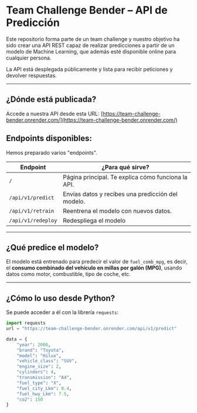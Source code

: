 # Team Challenge Bender – API de Predicción

Este repositorio forma parte de un team challenge y nuestro objetivo ha sido crear una API REST capaz de realizar predicciones a partir de un modelo de Machine Learning, que además esté disponible online para cualquier persona.

La API está desplegada públicamente y lista para recibir peticiones y devolver respuestas. 

---

## ¿Dónde está publicada?

Accede a nuestra API desde esta URL:  [https://team-challenge-bender.onrender.com/](https://team-challenge-bender.onrender.com/)



## Endpoints disponibles:

Hemos preparado varios "endpoints".  

| Endpoint        | ¿Para qué sirve?                                                                                              |
|-----------------|---------------------------------------------------------------------------------------------------------------|
| `/`             | Página principal. Te explica cómo funciona la API.          |
|`/api/v1/predict`     | Envías datos y recibes una predicción del modelo.                                                             |
|`/api/v1/retrain` | Reentrena el modelo con nuevos datos. |
| `/api/v1/redeploy`      | Redespliega el modelo |

---

## ¿Qué predice el modelo?
El modelo está entrenado para predecir el valor de `fuel_comb_mpg`, es decir, el **consumo combinado del vehículo en millas por galón (MPG)**, usando datos como motor, combustible, tipo de coche, etc.

---

## ¿Cómo lo uso desde Python?

Se puede acceder a él con la librería `requests`:

```python
import requests
url = "https://team-challenge-bender.onrender.com/api/v1/predict"

data = {
    "year": 2006,
    "brand": "Toyota",
    "model": "Hilux",
    "vehicle_class": "SUV",
    "engine_size": 2,
    "cylinders": 4,
    "transmission": "A4",
    "fuel_type": "X",
    "fuel_city_Lkm": 8.4,
    "fuel_hwy_Lkm": 7.5,
    "co2": 150
}

